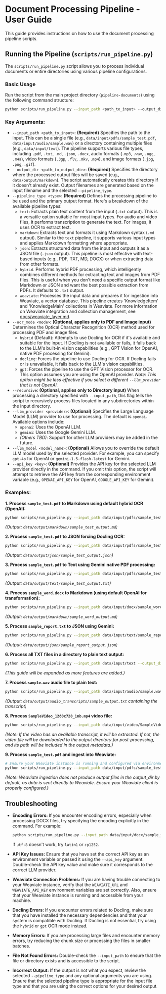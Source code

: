 # Document Processing Pipeline - User Guide

This guide provides instructions on how to use the document processing pipeline scripts.

## Running the Pipeline (`scripts/run_pipeline.py`)

The `scripts/run_pipeline.py` script allows you to process individual documents or entire directories using various pipeline configurations.

### Basic Usage

Run the script from the main project directory (`pipeline-documents`) using the following command structure:

```bash
python scripts/run_pipeline.py --input_path <path_to_input> --output_dir <path_to_output_dir> --pipeline_type <type> [options]
```

### Key Arguments:

*   `--input_path <path_to_input>`: **(Required)** Specifies the path to the input. This can be a single file (e.g., `data/input/pdfs/sample_test.pdf`, `data/input/audio/sample.wav`) or a directory containing multiple files (e.g., `data/input/text`). The pipeline supports various file types, including `.pdf`, `.txt`, `.md`, `.json`, `.docx`, audio formats (`.mp3`, `.wav`, `.ogg`, `.m4a`), video formats (`.3gp`, `.flv`, `.mkv`, `.mp4`), and image formats (`.jpg`, `.png`, `.gif`).
*   `--output_dir <path_to_output_dir>`: **(Required)** Specifies the directory where the processed output files will be saved (e.g., `data/output/markdown`). The script automatically creates this directory if it doesn't already exist. Output filenames are generated based on the input filename and the selected `--pipeline_type`.
*   `--pipeline_type <type>`: **(Required)** Defines the processing pipeline to be used and the primary output format. Here's a breakdown of the available pipeline types:
    *   `text`: Extracts plain text content from the input (`.txt` output). This is a versatile option suitable for most input types. For audio and video files, it performs transcription to generate the text. For images, it uses OCR to extract text.
    *   `markdown`: Extracts text and formats it using Markdown syntax (`.md` output). Similar to the `text` pipeline, it supports various input types and applies Markdown formatting where appropriate.
    *   `json`: Extracts structured data from the input and outputs it as a JSON file (`.json` output). This pipeline is most effective with text-based inputs (e.g., PDF, TXT, MD, DOCX) or when extracting data from other formats.
    *   `hybrid`: Performs hybrid PDF processing, which intelligently combines different methods for extracting text and images from PDF files. This is useful when you don't need a specific output format like Markdown or JSON and want the best possible extraction from PDFs. It defaults to `.txt` output.
    *   `weaviate`: Processes the input data and prepares it for ingestion into Weaviate, a vector database. This pipeline creates 'KnowledgeItem' and 'KnowledgeMain' collections in Weaviate. For more information on Weaviate integration and collection management, see [docs/weaviate_layer.md](docs/weaviate_layer.md).
*   `--ocr_mode <mode>`: **(Optional, applies only to PDF and Image input)** Determines the Optical Character Recognition (OCR) method used for processing PDF and image files.
    *   `hybrid` (Default): Attempts to use Docling for OCR if it's available and suitable for the input. If Docling is not available or fails, it falls back to the LLM's built-in vision capabilities (e.g., GPT Vision for OpenAI, native PDF processing for Gemini).
    *   `docling`: Forces the pipeline to use Docling for OCR. If Docling fails or is unavailable, it falls back to the LLM's vision capabilities.
    *   `gpt`: Forces the pipeline to use the GPT Vision processor for OCR. This option assumes you are using the OpenAI provider. *Note: This option might be less effective if you select a different `--llm_provider` that is not OpenAI.*
*   `--recursive`: **(Optional, applies only to Directory input)** When processing a directory specified with `--input_path`, this flag tells the script to recursively process files located in any subdirectories within the input directory.
*   `--llm_provider <provider>`: **(Optional)** Specifies the Large Language Model (LLM) provider to use for processing. The default is `openai`. Available options include:
    *   `openai`: Uses the OpenAI LLM.
    *   `gemini`: Uses the Google Gemini LLM.
    *   *(Others TBD)*: Support for other LLM providers may be added in the future.
*   `--llm_model <model_name>`: **(Optional)** Allows you to override the default LLM model used by the selected provider. For example, you can specify `gpt-4o` for OpenAI or `gemini-1.5-flash-latest` for Gemini.
*   `--api_key <key>`: **(Optional)** Provides the API key for the selected LLM provider directly in the command. If you omit this option, the script will attempt to retrieve the API key from the corresponding environment variable (e.g., `OPENAI_API_KEY` for OpenAI, `GOOGLE_API_KEY` for Gemini).

### Examples:

**1. Process `sample_test.pdf` to Markdown using default hybrid OCR (OpenAI):**

```bash
python scripts/run_pipeline.py --input_path data/input/pdfs/sample_test.pdf --output_dir data/output/markdown --pipeline_type markdown
```
*(Output: `data/output/markdown/sample_test_output.md`)*

**2. Process `sample_test.pdf` to JSON forcing Docling OCR:**

```bash
python scripts/run_pipeline.py --input_path data/input/pdfs/sample_test.pdf --output_dir data/output/json --pipeline_type json --ocr_mode docling
```
*(Output: `data/output/json/sample_test_output.json`)*

**3. Process `sample_test.pdf` to Text using Gemini native PDF processing:**

```bash
python scripts/run_pipeline.py --input_path data/input/pdfs/sample_test.pdf --output_dir data/output/text --pipeline_type text --llm_provider gemini
```
*(Output: `data/output/text/sample_test_output.txt`)*

**4. Process `sample_word.docx` to Markdown (using default OpenAI for transformation):**

```bash
python scripts/run_pipeline.py --input_path data/input/docx/sample_word.docx --output_dir data/output/markdown --pipeline_type markdown
```
*(Output: `data/output/markdown/sample_word_output.md`)*

**5. Process `sample_report.txt` to JSON using Gemini:**

```bash
python scripts/run_pipeline.py --input_path data/input/text/sample_report.txt --output_dir data/output/json --pipeline_type json --llm_provider gemini
```
*(Output: `data/output/json/sample_report_output.json`)*

**6. Process all TXT files in a directory to plain text output:**

```bash
python scripts/run_pipeline.py --input_path data/input/text --output_dir data/output/text_batch --pipeline_type text
```

*(This guide will be expanded as more features are added.)*

**7. Process `sample.wav` audio file to plain text:**

```bash
python scripts/run_pipeline.py --input_path data/input/audio/sample.wav --output_dir data/output/audio_transcripts --pipeline_type text
```
*(Output: `data/output/audio_transcripts/sample_output.txt` containing the transcript)*


**8. Process `SampleVideo_1280x720_1mb.mp4` video file:**

```bash
python scripts/run_pipeline.py --input_path data/input/video/SampleVideo_1280x720_1mb.mp4 --output_dir data/output/video_processing --pipeline_type text # Or markdown/json depending on desired output
```
*(Note: If the video has an available transcript, it will be extracted. If not, the video file will be downloaded to the output directory for post-processing, and its path will be included in the output metadata.)*

**9. Process `sample_test.pdf` and ingest into Weaviate:**
```bash
# Ensure your Weaviate instance is running and configured via environment variables or .env file
python scripts/run_pipeline.py --input_path data/input/pdfs/sample_test.pdf --pipeline_type weaviate
```
*(Note: Weaviate ingestion does not produce output files in the output_dir by default, as data is sent directly to Weaviate. Ensure your Weaviate client is properly configured.)*
## Troubleshooting

*   **Encoding Errors:** If you encounter encoding errors, especially when processing DOCX files, try specifying the encoding explicitly in the command. For example:

    ```bash
    python scripts/run_pipeline.py --input_path data/input/docx/sample_word.docx --output_dir data/output/markdown --pipeline_type markdown --encoding utf-8
    ```

    If `utf-8` doesn't work, try `latin1` or `cp1252`.

*   **API Key Issues:** Ensure that you have set the correct API key as an environment variable or passed it using the `--api_key` argument. Double-check the API key value and make sure it corresponds to the correct LLM provider.

*   **Weaviate Connection Problems:** If you are having trouble connecting to your Weaviate instance, verify that the `WEAVIATE_URL` and `WEAVIATE_API_KEY` environment variables are set correctly. Also, ensure that your Weaviate instance is running and accessible from your machine.

*   **Docling Errors:** If you encounter errors related to Docling, make sure that you have installed the necessary dependencies and that your system is compatible with Docling. If Docling is not essential, try using the `hybrid` or `gpt` OCR mode instead.

*   **Memory Errors:** If you are processing large files and encounter memory errors, try reducing the chunk size or processing the files in smaller batches.

*   **File Not Found Errors:** Double-check the `--input_path` to ensure that the file or directory exists and is accessible to the script.

*   **Incorrect Output:** If the output is not what you expect, review the selected `--pipeline_type` and any optional arguments you are using. Ensure that the selected pipeline type is appropriate for the input file type and that you are using the correct options for your desired output.